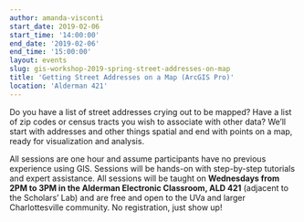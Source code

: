 ```yaml
---
author: amanda-visconti
start_date: 2019-02-06
start_time: '14:00:00'
end_date: '2019-02-06'
end_time: '15:00:00'
layout: events
slug: gis-workshop-2019-spring-street-addresses-on-map
title: 'Getting Street Addresses on a Map (ArcGIS Pro)'
location: 'Alderman 421'
---
```


Do you have a list of street addresses crying out to be mapped?  Have a list of zip codes or census tracts you wish to associate with other data?  We’ll start with addresses and other things spatial and end with points on a map, ready for visualization and analysis.  

All sessions are one hour and assume participants have no previous experience using GIS. Sessions will be hands-on with step-by-step tutorials and expert assistance. All sessions will be taught on **Wednesdays from 2PM to 3PM in the Alderman Electronic Classroom, ALD 421** (adjacent to the Scholars’ Lab) and are free and open to the UVa and larger Charlottesville community. No registration, just show up!